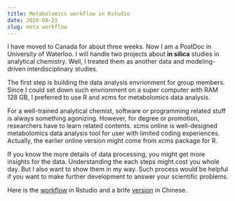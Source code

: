 ```yaml
---
title: Metabolomics workflow in Rstudio
date: 2016-08-21
slug: meta workflow
---
```


I have moved to Canada for about three weeks. Now I am a PostDoc in University of Waterloo. I will handle two projects about **in silica** studies in analytical chemistry. Well, I treated them as another data and modeling-driven interdisciplinary studies.

The first step is building the data analysis envrionment for group members. Since I could set down such envrionment on a super computer with RAM 128 GB, I preferred to use R and xcms for metabolomics data analysis. 

For a well-trained analytical chemist, software or programming related stuff is always something agonizing. However, for degree or promotion, researchers have to learn related contents. xcms online is well-designed metabolomics data analysis tool for user with limited coding experiences. Actually, the earlier online version might come from xcms package for R. 

If you know the more details of data processing, you might get more insights for the data. Understanding the each steps might cost you whole day. But I also want to show them in my way. Such process would be helpful if you want to make further development to answer your scientific problems. 

Here is the [workflow](http://yufree.cn/metaworkflow/) in Rstudio and a brife [version](http://yufree.cn/notes/xcms.html) in Chinese.